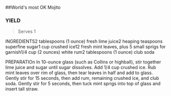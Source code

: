 ##World's most OK Mojito

### YIELD
> Serves 1

INGREDIENTS2 tablespoons (1 ounce) fresh lime juice2 heaping teaspoons superfine sugar1 cup crushed ice12 fresh mint leaves, plus 5 small sprigs for garnish1/4 cup (2 ounces) white rum2 tablespoons (1 ounce) club soda

PREPARATIOn In 10-ounce glass (such as Collins or highball), stir together lime juice and sugar until sugar dissolves. Add 1/4 cup crushed ice. Rub mint leaves over rim of glass, then tear leaves in half and add to glass. Gently stir for 15 seconds, then add rum, remaining crushed ice, and club soda. Gently stir for 5 seconds, then tuck mint sprigs into top of glass and insert tall straw.
